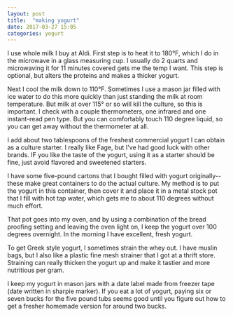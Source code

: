 ```yaml
---
layout: post
title:  "making yogurt"
date: 2017-03-27 15:05
categories: yogurt
---
```


I use whole milk I buy at Aldi. First step is to heat it to 180&deg;F, which I do in the microwave in a glass measuring cup. I usually do 2 quarts and microwaving it for 11 minutes covered gets me the temp I want. This step is optional, but alters the proteins and makes a thicker yogurt.

Next I cool the milk down to 110&deg;F. Sometimes I use a mason jar filled with ice water to do this more quickly than just standing the milk at room temperature. But milk at over 115&deg; or so will kill the culture, so this is important. I check with a couple thermometers, one infrared and one instant-read pen type. But you can comfortably touch 110 degree liquid, so you can get away without the thermometer at all.

I add about two tablespoons of the freshest commercial yogurt I can obtain as a culture starter. I really like Fage, but I've had good luck with other brands. IF you like the taste of the yogurt, using it as a starter should be fine, just avoid flavored and sweetened starters.

I have some five-pound cartons that I bought filled with yogurt originally--these make great containers to do the actual culture. My method is to put the yogurt in this container, then cover it and place it in a metal stock pot that I fill with hot tap water, which gets me to about 110 degrees without much effort.

That pot goes into my oven, and by using a combination of the bread proofing setting and leaving the oven light on, I keep the yogurt over 100 degrees overnight. In the morning I have excellent, fresh yogurt.

To get Greek style yogurt, I sometimes strain the whey out. I have muslin bags, but I also like a plastic fine mesh strainer that I got at a thrift store. Straining can really thicken the yogurt up and make it tastier and more nutritious per gram.

I keep my yogurt in mason jars with a date label made from freezer tape (date written in sharpie marker). If you eat a lot of yogurt, paying six or seven bucks for the five pound tubs seems good until you figure out how to get a fresher homemade version for around two bucks.